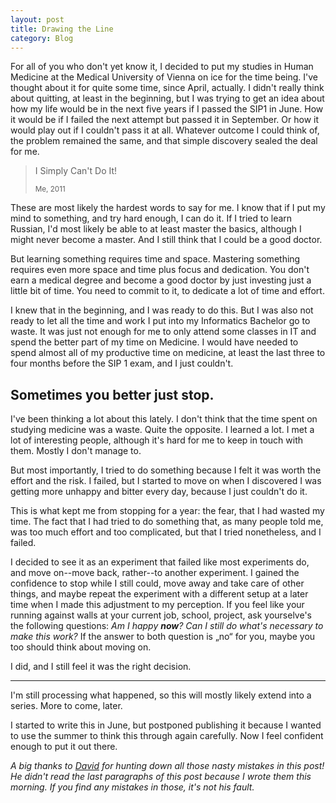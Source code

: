 ```yaml
---
layout: post
title: Drawing the Line
category: Blog
---
```


For all of you who don't yet know it, I decided to put my studies in Human Medicine at the Medical University of Vienna on ice for the time being. I've thought about it for quite some time, since April, actually. I didn't really think about quitting, at least in the beginning, but I was trying to get an idea about how my life would be in the next five years if I passed the SIP1 in June. How it would be if I failed the next attempt but passed it in September. Or how it would play out if I couldn't pass it at all. Whatever outcome I could think of, the problem remained the same, and that simple discovery sealed the deal for me.

<blockquote><p>I Simply Can't Do It!</p>
<small>Me, 2011</small></blockquote>

These are most likely the hardest words to say for me. I know that if I put my mind to something, and try hard enough, I can do it. If I tried to learn Russian, I'd most likely be able to at least master the basics, although I might never become a master. And I still think that I could be a good doctor.

But learning something requires time and space. Mastering something requires even more space and time plus focus and dedication. You don't earn a medical degree and become a good doctor by just investing just a little bit of time. You need to commit to it, to dedicate a lot of time and effort.

I knew that in the beginning, and I was ready to do this. But I was also not ready to let all the time and work I put into my Informatics Bachelor go to waste. It was just not enough for me to only attend some classes in IT and spend the better part of my time on Medicine. I would have needed to spend almost all of my productive time on medicine, at least the last three to four months before the SIP 1 exam, and I just couldn't.

## Sometimes you better just stop.

I've been thinking a lot about this lately. I don't think that the time spent on studying medicine was a waste. Quite the opposite. I learned a lot. I met a lot of interesting people, although it's hard for me to keep in touch with them. Mostly I don't manage to.

But most importantly, I tried to do something because I felt it was worth the effort and the risk. I failed, but I started to move on when I discovered I was getting more unhappy and bitter every day, because I just couldn't do it.

This is what kept me from stopping for a year: the fear, that I had wasted my time. The fact that I had tried to do something that, as many people told me, was too much effort and too complicated, but that I tried nonetheless, and I failed.

I decided to see it as an experiment that failed like most experiments do, and move on--move back, rather--to another experiment. I gained the confidence to stop while I still could, move away and take care of other things, and maybe repeat the experiment with a different setup at a later time when I made this adjustment to my perception. If you feel like your running against walls at your current job, school, project, ask yourselve's the following questions: *Am I happy **now**? Can I still do what's necessary to make this work?* If the answer to both question is „no“ for you, maybe you too should think about moving on.

I did, and I still feel it was the right decision.

***

I'm still processing what happened, so this will mostly likely extend into a series. More to come, later.

I started to write this in June, but postponed publishing it because I wanted to use the summer to think this through again carefully. Now I feel confident enough to put it out there.

*A big thanks to [David](https://twitter.com/#!/americanandertu "david's twitter profile") for hunting down all those nasty mistakes in this post! He didn't read the last paragraphs of this post because I wrote them this morning. If you find any mistakes in those, it's not his fault.*